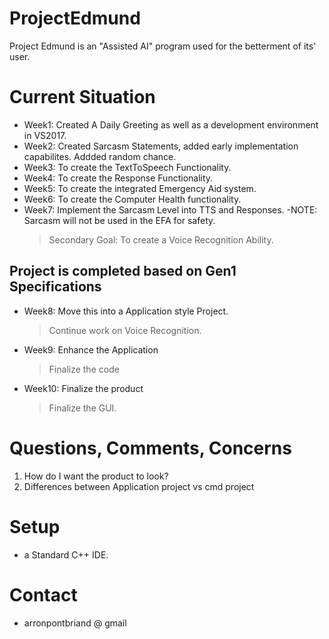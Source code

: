 # ProjectEdmund #

Project Edmund is an "Assisted AI" program used for the betterment of its' user.

# Current Situation #
* Week1: Created A Daily Greeting as well as a development environment in VS2017.
* Week2: Created Sarcasm Statements, added early implementation capabilites. Addded random chance.
* Week3: To create the TextToSpeech Functionality.
* Week4: To create the Response Functionality.
* Week5: To create the integrated Emergency Aid system.
* Week6: To create the Computer Health functionality.
* Week7: Implement the Sarcasm Level into TTS and Responses.
    -NOTE: Sarcasm will not be used in the EFA for safety.
    > Secondary Goal: To create a Voice Recognition Ability.
## Project is completed based on Gen1 Specifications ##
* Week8: Move this into a Application style Project.
    > Continue work on Voice Recognition.
* Week9: Enhance the Application
    > Finalize the code
* Week10: Finalize the product
    > Finalize the GUI.

# Questions, Comments, Concerns #
1. How do I want the product to look?
2. Differences between Application project vs cmd project

# Setup #
* a Standard C++ IDE.

# Contact #
* arronpontbriand @ gmail